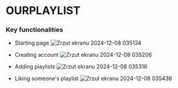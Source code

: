 # OURPLAYLIST

### Key functionalities
- Starting page ![Zrzut ekranu 2024-12-08 035134](https://github.com/user-attachments/assets/4fb3396b-3c4e-40f6-9442-608c4c0fca80)



- Creating account ![Zrzut ekranu 2024-12-08 035206](https://github.com/user-attachments/assets/f8e36421-1b07-4c46-8e88-ae7fd9cfc645)


- Adding playlists ![Zrzut ekranu 2024-12-08 035316](https://github.com/user-attachments/assets/161ba82e-d31e-4401-99d0-5b3b771f0e99)


- Liking someone's playlist ![Zrzut ekranu 2024-12-08 035436](https://github.com/user-attachments/assets/4c25a752-aecd-4a44-ab17-8078163aac96)



